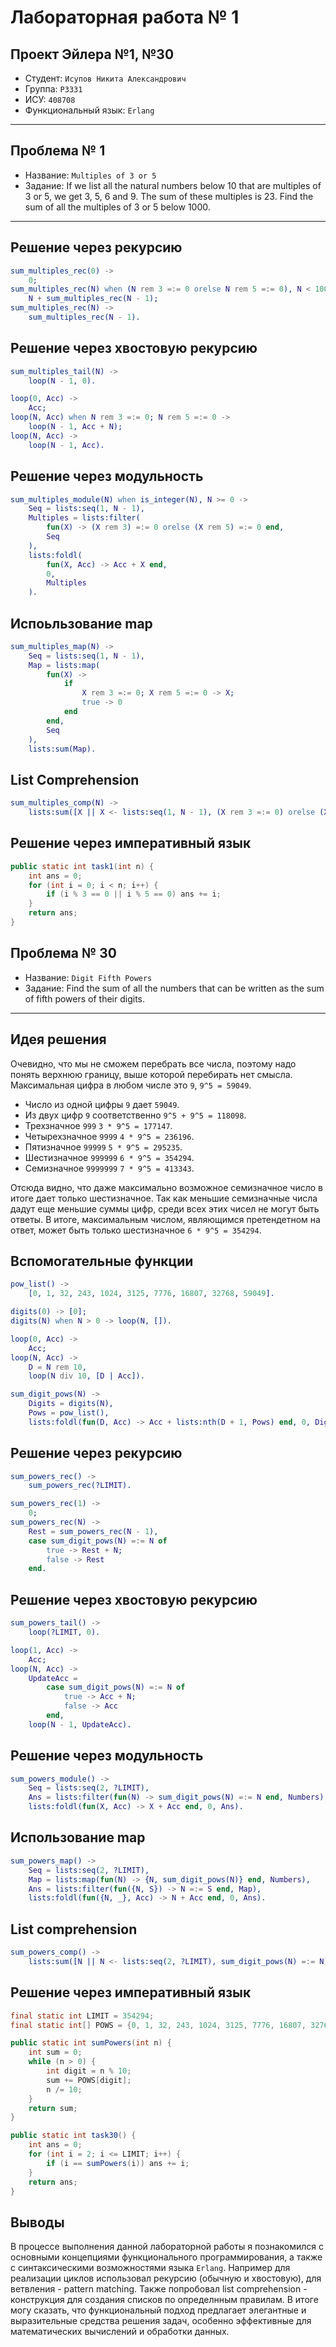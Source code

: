 # Лабораторная работа № 1


## Проект Эйлера №1, №30 

  * Студент: `Исупов Никита Александрович`
  * Группа: `P3331`
  * ИСУ: `408708`
  * Функциональный язык: `Erlang`

---
## Проблема № 1

* Название: `Multiples of 3 or 5`
* Задание: If we list all the natural numbers below 10 that are multiples of 3 or 5, we get 3, 5, 6 and 9. The sum of these multiples is 23. Find the sum of all the multiples of 3 or 5 below 1000.

---

## Решение через рекурсию

```erlang
sum_multiples_rec(0) ->
    0;
sum_multiples_rec(N) when (N rem 3 =:= 0 orelse N rem 5 =:= 0), N < 1000 ->
    N + sum_multiples_rec(N - 1);
sum_multiples_rec(N) ->
    sum_multiples_rec(N - 1).
```

## Решение через хвостовую рекурсию
```erlang
sum_multiples_tail(N) ->
    loop(N - 1, 0).

loop(0, Acc) ->
    Acc;
loop(N, Acc) when N rem 3 =:= 0; N rem 5 =:= 0 ->
    loop(N - 1, Acc + N);
loop(N, Acc) ->
    loop(N - 1, Acc).
```

## Решение через модульность 

```erlang
sum_multiples_module(N) when is_integer(N), N >= 0 ->
    Seq = lists:seq(1, N - 1),
    Multiples = lists:filter(
        fun(X) -> (X rem 3) =:= 0 orelse (X rem 5) =:= 0 end,
        Seq
    ),
    lists:foldl(
        fun(X, Acc) -> Acc + X end,
        0,
        Multiples
    ).
```

## Испоьльзование map

```erlang
sum_multiples_map(N) ->
    Seq = lists:seq(1, N - 1),
    Map = lists:map(
        fun(X) ->
            if
                X rem 3 =:= 0; X rem 5 =:= 0 -> X;
                true -> 0
            end
        end,
        Seq
    ),
    lists:sum(Map).
```

## List Comprehension

```erlang
sum_multiples_comp(N) ->
    lists:sum([X || X <- lists:seq(1, N - 1), (X rem 3 =:= 0) orelse (X rem 5 =:= 0)]).
```
## Решение через императивный язык
```java
public static int task1(int n) {
    int ans = 0;
    for (int i = 0; i < n; i++) {
        if (i % 3 == 0 || i % 5 == 0) ans += i;
    }
    return ans;
}
```
## Проблема № 30

* Название: `Digit Fifth Powers`
* Задание: Find the sum of all the numbers that can be written as the sum of fifth powers of their digits.

---

## Идея решения
Очевидно, что мы не сможем перебрать все числа, поэтому надо понять верхнюю границу, выше которой перебирать нет смысла. 
Максимальная цифра в любом числе это `9`, `9^5 = 59049`. 

* Число из одной цифры `9` дает `59049`. 
* Из двух цифр `9` соответственно `9^5 + 9^5 = 118098`.
* Трехзначное `999` `3 * 9^5 = 177147`.
* Четырехзначное `9999` `4 * 9^5 = 236196`.
* Пятизначное `99999` `5 * 9^5 = 295235`.
* Шестизначное `999999` `6 * 9^5 = 354294`.
* Семизначное `9999999` `7 * 9^5 = 413343`.

Отсюда видно, что даже максимально возможное семизначное число в итоге дает только шестизначное. Так как меньшие семизначные числа дадут еще меньшие суммы цифр, среди всех этих чисел не могут быть ответы. В итоге, максимальным числом, являющимся претендетном на ответ, может быть только шестизначное `6 * 9^5 = 354294`.

## Вспомогательные функции 
```erlang 
pow_list() ->
    [0, 1, 32, 243, 1024, 3125, 7776, 16807, 32768, 59049].

digits(0) -> [0];
digits(N) when N > 0 -> loop(N, []).

loop(0, Acc) ->
    Acc;
loop(N, Acc) ->
    D = N rem 10,
    loop(N div 10, [D | Acc]).

sum_digit_pows(N) ->
    Digits = digits(N),
    Pows = pow_list(),
    lists:foldl(fun(D, Acc) -> Acc + lists:nth(D + 1, Pows) end, 0, Digits).
```
## Решение через рекурсию

```erlang
sum_powers_rec() ->
    sum_powers_rec(?LIMIT).

sum_powers_rec(1) ->
    0;
sum_powers_rec(N) ->
    Rest = sum_powers_rec(N - 1),
    case sum_digit_pows(N) =:= N of
        true -> Rest + N;
        false -> Rest
    end.
```

## Решение через хвостовую рекурсию
```erlang 
sum_powers_tail() ->
    loop(?LIMIT, 0).

loop(1, Acc) ->
    Acc;
loop(N, Acc) ->
    UpdateAcc =
        case sum_digit_pows(N) =:= N of
            true -> Acc + N;
            false -> Acc
        end,
    loop(N - 1, UpdateAcc).
```

## Решение через модульность 
```erlang
sum_powers_module() ->
    Seq = lists:seq(2, ?LIMIT),
    Ans = lists:filter(fun(N) -> sum_digit_pows(N) =:= N end, Numbers),
    lists:foldl(fun(X, Acc) -> X + Acc end, 0, Ans).
```
## Использование map
```erlang 
sum_powers_map() ->
    Seq = lists:seq(2, ?LIMIT),
    Map = lists:map(fun(N) -> {N, sum_digit_pows(N)} end, Numbers),
    Ans = lists:filter(fun({N, S}) -> N =:= S end, Map),
    lists:foldl(fun({N, _}, Acc) -> N + Acc end, 0, Ans).
```

## List comprehension
```erlang
sum_powers_comp() ->
    lists:sum([N || N <- lists:seq(2, ?LIMIT), sum_digit_pows(N) =:= N]).
```
## Решение через императивный язык
```java
final static int LIMIT = 354294;
final static int[] POWS = {0, 1, 32, 243, 1024, 3125, 7776, 16807, 32768, 59049};

public static int sumPowers(int n) {
    int sum = 0;
    while (n > 0) {
        int digit = n % 10;
        sum += POWS[digit];
        n /= 10;
    }
    return sum;
}

public static int task30() {
    int ans = 0;
    for (int i = 2; i <= LIMIT; i++) {
        if (i == sumPowers(i)) ans += i;
    }
    return ans;
}
```

## Выводы 

В процессе выполнения данной лабораторной работы я познакомился с основными концепциями функционального программирования, а также с синтаксическими возможностями языка `Erlang`. Например для реализации циклов использовал рекурсию (обычную и хвостовую), для ветвления - pattern matching. Также попробовал list comprehension - конструкция для создания списков по определнным правилам. В итоге могу сказать, что функциональный подход предлагает элегантные и выразительные средства решения задач, особенно эффективные для математических вычислений и обработки данных.
